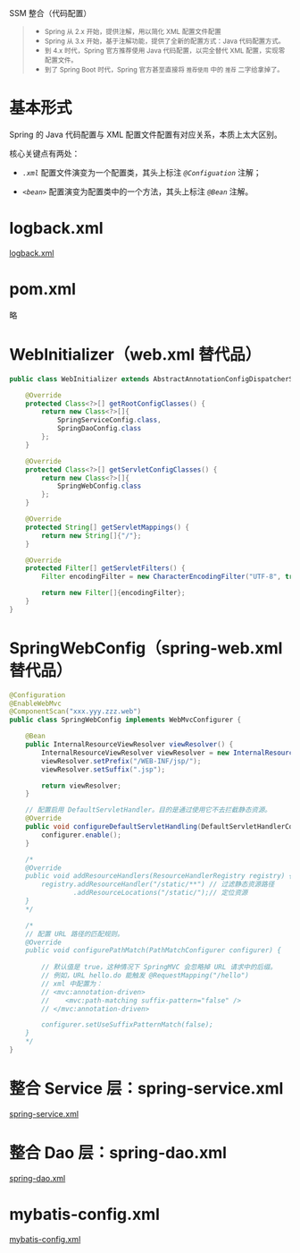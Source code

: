 <span class="title">SSM 整合（代码配置）</span>

> - <small>Spring 从 2.x 开始，提供注解，用以简化 XML 配置文件配置</small>
> - <small>Spring 从 3.x 开始，基于注解功能，提供了全新的配置方式：Java 代码配置方式。</small>
> - <small>到 4.x 时代，Spring 官方推荐使用 Java 代码配置，以完全替代 XML 配置，实现零配置文件。</small>
> - <small>到了 Spring Boot 时代，Spring 官方甚至直接将 `推荐使用` 中的 `推荐` 二字给拿掉了。</small>

# 基本形式

Spring 的 Java 代码配置与 XML 配置文件配置有对应关系，本质上太大区别。

核心关键点有两处：

- *`.xml`* 配置文件演变为一个配置类，其头上标注 *`@Configuation`* 注解；

- *`<bean>`* 配置演变为配置类中的一个方法，其头上标注 *`@Bean`* 注解。


# logback.xml

[logback.xml](/Part-I/Gist/logback.xml.md)

# pom.xml

略

# WebInitializer（web.xml 替代品）


```java
public class WebInitializer extends AbstractAnnotationConfigDispatcherServletInitializer {

    @Override
    protected Class<?>[] getRootConfigClasses() {
        return new Class<?>[]{
            SpringServiceConfig.class,
            SpringDaoConfig.class
        };
    }

    @Override
    protected Class<?>[] getServletConfigClasses() {
        return new Class<?>[]{
            SpringWebConfig.class
        };
    }

    @Override
    protected String[] getServletMappings() {
        return new String[]{"/"};
    }

    @Override
    protected Filter[] getServletFilters() {
        Filter encodingFilter = new CharacterEncodingFilter("UTF-8", true);

        return new Filter[]{encodingFilter};
    }
}
```

# SpringWebConfig（spring-web.xml 替代品）

```java
@Configuration
@EnableWebMvc 
@ComponentScan("xxx.yyy.zzz.web")
public class SpringWebConfig implements WebMvcConfigurer {

    @Bean
    public InternalResourceViewResolver viewResolver() {
        InternalResourceViewResolver viewResolver = new InternalResourceViewResolver();
        viewResolver.setPrefix("/WEB-INF/jsp/");
        viewResolver.setSuffix(".jsp");

        return viewResolver;
    }

    // 配置启用 DefaultServletHandler。目的是通过使用它不去拦截静态资源。
    @Override
    public void configureDefaultServletHandling(DefaultServletHandlerConfigurer configurer) {
        configurer.enable();
    }

    /*
    @Override
    public void addResourceHandlers(ResourceHandlerRegistry registry) {
        registry.addResourceHandler("/static/**") // 过滤静态资源路径
                .addResourceLocations("/static/");// 定位资源
    }
    */

    /*
    // 配置 URL 路径的匹配规则。
    @Override
    public void configurePathMatch(PathMatchConfigurer configurer) {
        
        // 默认值是 true，这种情况下 SpringMVC 会忽略掉 URL 请求中的后缀。
        // 例如，URL hello.do 能触发 @RequestMapping("/hello")
        // xml 中配置为：
        // <mvc:annotation-driven>
        //    <mvc:path-matching suffix-pattern="false" />
        // </mvc:annotation-driven>

        configurer.setUseSuffixPatternMatch(false);
    }
    */
}
```

# 整合 Service 层：spring-service.xml

[spring-service.xml](/part-c/Template/spring-service.xml.md#1-spring-service.xml)


# 整合 Dao 层：spring-dao.xml

[spring-dao.xml](/part-c/Template/spring-dao.xml.md#1-spring-dao.xml)
 

# mybatis-config.xml

[mybatis-config.xml](/part-c/Template/mybatis-config.xml.md#3-mybatis-config.xml)
